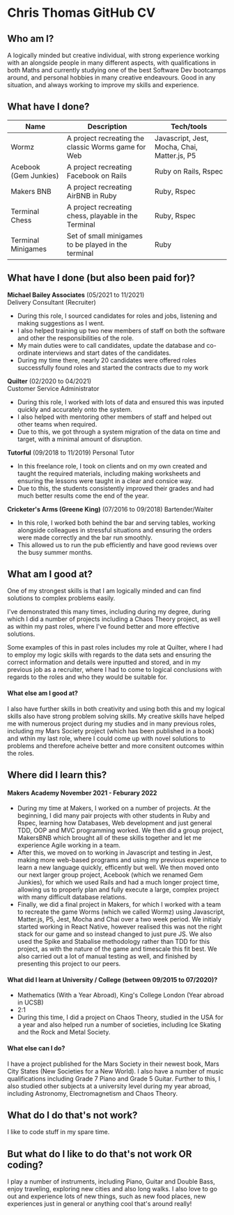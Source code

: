 # Chris Thomas GitHub CV

## Who am I?

A logically minded but creative individual, with strong experience working with an alongside people in many different aspects, with qualifications in both Maths and currently studying one of the best Software Dev bootcamps around, and personal hobbies in many creative endeavours. 
Good in any situation, and always working to improve my skills and experience.

## What have I done?

| Name                         | Description                                         | Tech/tools                                  |
| ---------------------------- | -----------------                                   | -----------------                           |
| Wormz                        | A project recreating the classic Worms game for Web | Javascript, Jest, Mocha, Chai, Matter.js, P5 
| Acebook (Gem Junkies)        | A project recreating Facebook on Rails              | Ruby on Rails, Rspec 
| Makers BNB                   | A project recreating AirBNB in Ruby                 | Ruby, Rspec                                 |
| Terminal Chess               | A project recreating chess, playable in the Terminal| Ruby, Rspec                                 |
| Terminal Minigames           | Set of small minigames to be played in the terminal | Ruby                                        |

## What have I done (but also been paid for)?

**Michael Bailey Associates** (05/2021 to 11/2021)  
Delivery Consultant (Recruiter)

- During this role, I sourced candidates for roles and jobs, listening and making suggestions as I went.
- I also helped training up two new members of staff on both the software and other the responsibilities of the role.
- My main duties were to call candidates, update the database and co-ordinate interviews and start dates of the candidates.
- During my time there, nearly 20 candidates were offered roles successfully found roles and started the contracts due to my work

**Quilter** (02/2020 to 04/2021)  
Customer Service Administrator

- During this role, I worked with lots of data and ensured this was inputed quickly and accurately onto the system.
- I also helped with mentoring other members of staff and helped out other teams when required.
- Due to this, we got through a system migration of the data on time and target, with a minimal amount of disruption.

**Tutorful** (09/2018 to 11/2019)
Personal Tutor

- In this freelance role, I took on clients and on my own created and taught the required materials, including making worksheets and ensuring the lessons were taught in a clear and consice way.
- Due to this, the students consistently improved their grades and had much better results come the end of the year.

**Cricketer's Arms (Greene King)** (07/2016 to 09/2018)
Bartender/Waiter

- In this role, I worked both behind the bar and serving tables, working alongside colleagues in stressful situations and ensuring the orders were made correctly and the bar run smoothly.
- This allowed us to run the pub efficiently and have good reviews over the busy summer months.

## What am I good at?

One of my strongest skills is that I am logically minded and can find solutions to complex problems easily. 

I've demonstrated this many times, including during my degree, during which I did a number of projects including a Chaos Theory project, as well as within my past roles, where I've found better and more effective solutions.

Some examples of this in past roles includes my role at Quilter, where I had to employ my logic skills with regards to the data sets and ensuring the correct information and details were inputted and stored, and in my previous job as a recruiter, where I had to come to logical conclusions with regards to the roles and who they would be suitable for.


#### What else am I good at?
I also have further skills in both creativity and using both this and my logical skills also have strong problem solving skills. 
My creative skills have helped me with numerous project during my studies and in many previous roles, including my Mars Society project (which has been published in a book) and wthin my last role, where I could come up with novel solutions to problems and therefore acheive better and more consitent outcomes within the roles.

## Where did I learn this?

#### Makers Academy November 2021 - Feburary 2022
- During my time at Makers, I worked on a number of projects. At the beginning, I did many pair projects with other students in Ruby and Rspec, learning how Databases, Web development and just general TDD, OOP and MVC programming worked. We then did a group project, MakersBNB which brought all of these skills together and let me experience Agile working in a team.  
- After this, we moved on to working in Javascript and testing in Jest, making more web-based programs and using my previous experience to learn a new language quickly, efficently but well. We then moved onto our next larger group project, Acebook (which we renamed Gem Junkies), for which we used Rails and had a much longer project time, allowing us to properly plan and fully execute a large, complex project with many difficult database relations.  
- Finally, we did a final project in Makers, for which I worked with a team to recreate the game Worms (which we called Wormz) using Javascript, Matter.js, P5, Jest, Mocha and Chai over a two week period. We initialy started working in React Native, however realised this was not the right stack for our game and so instead changed to just pure JS. We also used the Spike and Stabalise methodology rather than TDD for this project, as with the nature of the game and timescale this fit best. We also carried out a lot of manual testing as well, and finished by presenting this project to our peers.  

#### What did I learn at University / College (between 09/2015 to 07/2020)?

- Mathematics (With a Year Abroad), King's College London (Year abroad in UCSB)
- 2:1
- During this time, I did a project on Chaos Theory, studied in the USA for a year and also helped run a number of societies, including Ice Skating and the
  Rock and Metal Society.

#### What else can I do?

I have a project published for the Mars Society in their newest book, Mars City States (New Societies for a New World). I also have a number of music qualifications including Grade 7 Piano and Grade 5 Guitar. Further to this, I also studied other subjects at a university level during my year abroad, including Astronomy, Electromagnetism and Chaos Theory.

## What do I do that's not work?

I like to code stuff in my spare time.

## But what do I like to do that's not work OR coding?

I play a number of instruments, including Piano, Guitar and Double Bass, enjoy traveling, exploring new cities and also long walks. I also love to go out and experience lots of new things, such as new food places, new experiences just in general or anything cool that's around really!
